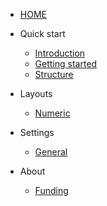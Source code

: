 <!-- docs/_sidebar.md -->


* [HOME](./)

- Quick start

  - [Introduction](introduction.md)
  - [Getting started](getting-started.md)
  - [Structure](structure.md)

- Layouts

  - [Numeric](./traits/numeric.md)

- Settings

  - [General](./settings/general.md)

- About

  - [Funding](funding.md)